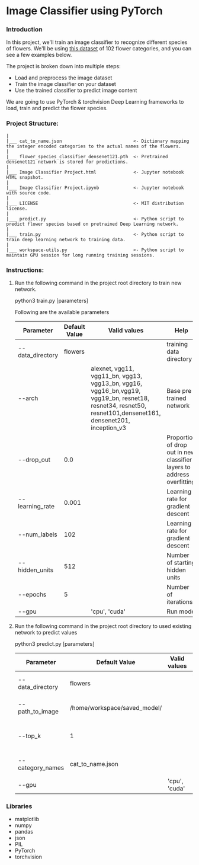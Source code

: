 # Image Classifier using PyTorch

### Introduction

In this project, we'll train an image classifier to recognize different species of flowers.  We'll be using [this dataset](http://www.robots.ox.ac.uk/~vgg/data/flowers/102/index.html) of 102 flower categories, and you can see a few examples below.

The project is broken down into multiple steps:

* Load and preprocess the image dataset
* Train the image classifier on your dataset
* Use the trained classifier to predict image content

We are going to use PyTorch & torchvision Deep Learning frameworks to load, train and predict the flower species.

### Project Structure:
    |
    |___ cat_to_name.json                           <- Dictionary mapping the integer encoded categories to the actual names of the flowers.
    |
    |___ flower_species_classifier_densenet121.pth  <- Pretrained densenet121 network is stored for predictions.
    |
    |___ Image Classifier Project.html              <- Jupyter notebook HTML snapshot.
    |
    |___ Image Classifier Project.ipynb             <- Jupyter notebook with source code.
    |
    |___ LICENSE                                    <- MIT distribution license.
    |
    |___ predict.py                                 <- Python script to predict flower species based on pretrained Deep Learning network.
    |
    |___ train.py                                   <- Python script to train deep learning network to training data.
    |
    |___ workspace-utils.py                         <- Python script to maintain GPU session for long running training sessions.
    
### Instructions:

1. Run the following command in the project root directory to train new network.
    
    python3 train.py [parameters]
    
    Following are the available parameters
    
    | Parameter | Default Value |Valid values  | Help  |
    |-----------|---------------|--------------|-------| 
    |--data_directory|flowers | | training data directory|
    |--arch| |alexnet, vgg11, vgg11_bn, vgg13, vgg13_bn, vgg16, vgg16_bn,vgg19, vgg19_bn, resnet18, resnet34, resnet50, resnet101,densenet161, densenet201, inception_v3|Base pre trained network|
    |--drop_out|0.0| |Proportion of drop out in new classifier layers to address overfitting|
    |--learning_rate|0.001| | Learning rate for gradient descent|
    |--num_labels|102| | Learning rate for gradient descent|
    |--hidden_units|512| | Number of starting hidden units|
    |--epochs|5| | Number of iterations|
    |--gpu| | 'cpu', 'cuda'| Run mode|
    
2. Run the following command in the project root directory to used existing network to predict values

    python3 predict.py [parameters]
    
    | Parameter | Default Value |Valid values  | Help  |
    |-----------|---------------|--------------|-------|
    |--data_directory|flowers| |training data directory|
    |--path_to_image|/home/workspace/saved_model/| | Path to saved model|
    |--top_k| 1| | Number of highest values|
    |--category_names| cat_to_name.json | | Category name map|
    |--gpu| | 'cpu', 'cuda'| Run mode|
    
### Libraries

* matplotlib
* numpy
* pandas
* json
* PIL
* PyTorch
* torchvision 